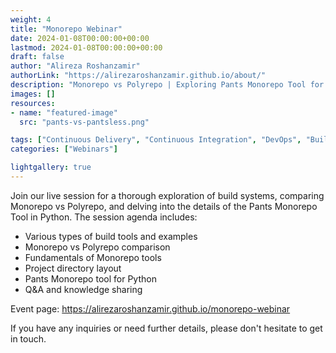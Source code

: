 ```yaml
---
weight: 4
title: "Monorepo Webinar"
date: 2024-01-08T00:00:00+00:00
lastmod: 2024-01-08T00:00:00+00:00
draft: false
author: "Alireza Roshanzamir"
authorLink: "https://alirezaroshanzamir.github.io/about/"
description: "Monorepo vs Polyrepo | Exploring Pants Monorepo Tool for Python"
images: []
resources:
- name: "featured-image"
  src: "pants-vs-pantsless.png"

tags: ["Continuous Delivery", "Continuous Integration", "DevOps", "Build", "Test", "Release", "Deployment", "Automation", "Version Control", "Deployment Pipeline"]
categories: ["Webinars"]

lightgallery: true
---
```


Join our live session for a thorough exploration of build systems, comparing Monorepo vs Polyrepo, and delving into the details of the Pants Monorepo Tool in Python. The session agenda includes:

- Various types of build tools and examples
- Monorepo vs Polyrepo comparison
- Fundamentals of Monorepo tools
- Project directory layout
- Pants Monorepo tool for Python
- Q&A and knowledge sharing

Event page: https://alirezaroshanzamir.github.io/monorepo-webinar

If you have any inquiries or need further details, please don't hesitate to get in
touch.
